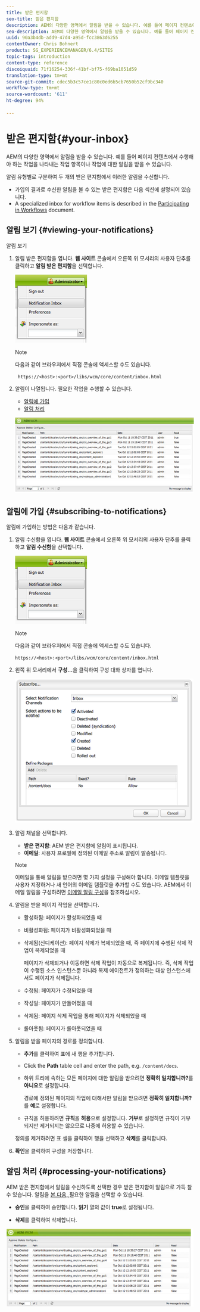 ```yaml
---
title: 받은 편지함
seo-title: 받은 편지함
description: AEM의 다양한 영역에서 알림을 받을 수 있습니다. 예를 들어 페이지 컨텐츠에서 수행해야 하는 작업을 나타내는 작업 항목이나 작업에 대한 알림을 받을 수 있습니다.
seo-description: AEM의 다양한 영역에서 알림을 받을 수 있습니다. 예를 들어 페이지 컨텐츠에서 수행해야 하는 작업을 나타내는 작업 항목이나 작업에 대한 알림을 받을 수 있습니다.
uuid: 90a3b4db-add9-47d4-a95d-fcc3863d6255
contentOwner: Chris Bohnert
products: SG_EXPERIENCEMANAGER/6.4/SITES
topic-tags: introduction
content-type: reference
discoiquuid: 71f16254-336f-41bf-bf75-f69ba1051d59
translation-type: tm+mt
source-git-commit: cdec5b3c57ce1c80c0ed6b5cb7650b52cf9bc340
workflow-type: tm+mt
source-wordcount: '611'
ht-degree: 94%

---
```



# 받은 편지함{#your-inbox}

AEM의 다양한 영역에서 알림을 받을 수 있습니다. 예를 들어 페이지 컨텐츠에서 수행해야 하는 작업을 나타내는 작업 항목이나 작업에 대한 알림을 받을 수 있습니다.

알림 유형별로 구분하여 두 개의 받은 편지함에서 이러한 알림을 수신합니다.

* 가입의 결과로 수신한 알림을 볼 수 있는 받은 편지함은 다음 섹션에 설명되어 있습니다.
* A specialized inbox for workflow items is described in the [Participating in Workflows](/help/sites-classic-ui-authoring/classic-workflows-participating.md) document.

## 알림 보기 {#viewing-your-notifications}

알림 보기

1. 알림 받은 편지함을 엽니다. **웹 사이트** 콘솔에서 오른쪽 위 모서리의 사용자 단추를 클릭하고 **알림 받은 편지함**&#x200B;을 선택합니다.

   ![screen_shot_2012-02-08at105226am](assets/screen_shot_2012-02-08at105226am.png)

   >[!NOTE]
   >
   >다음과 같이 브라우저에서 직접 콘솔에 액세스할 수도 있습니다.
   >
   >` https://<host>:<port>/libs/wcm/core/content/inbox.html`

1. 알림이 나열됩니다. 필요한 작업을 수행할 수 있습니다.

   * [알림에 가입](#subscribing-to-notifications)
   * [알림 처리](#processing-your-notifications)

   ![chlimage_1-8](assets/chlimage_1-8.jpeg)

## 알림에 가입 {#subscribing-to-notifications}

알림에 가입하는 방법은 다음과 같습니다.

1. 알림 수신함을 엽니다. **웹 사이트** 콘솔에서 오른쪽 위 모서리의 사용자 단추를 클릭하고 **알림 수신함**&#x200B;을 선택합니다.

   ![screen_shot_2012-02-08at105226am-1](assets/screen_shot_2012-02-08at105226am-1.png)

   >[!NOTE]
   >
   >다음과 같이 브라우저에서 직접 콘솔에 액세스할 수도 있습니다.
   >
   >`https://<host>:<port>/libs/wcm/core/content/inbox.html`

1. 왼쪽 위 모서리에서 **구성...**&#x200B;을 클릭하여 구성 대화 상자를 엽니다.

   ![screen_shot_2012-02-08at11056am](assets/screen_shot_2012-02-08at111056am.png)

1. 알림 채널을 선택합니다.

   * **받은 편지함**: AEM 받은 편지함에 알림이 표시됩니다.
   * **이메일**: 사용자 프로필에 정의된 이메일 주소로 알림이 발송됩니다.

   >[!NOTE]
   >
   >이메일을 통해 알림을 받으려면 몇 가지 설정을 구성해야 합니다. 이메일 템플릿을 사용자 지정하거나 새 언어의 이메일 템플릿을 추가할 수도 있습니다. AEM에서 이메일 알림을 구성하려면 [이메일 알림 구성](/help/sites-administering/notification.md#configuringemailnotification)을 참조하십시오.

1. 알림을 받을 페이지 작업을 선택합니다.

   * 활성화됨: 페이지가 활성화되었을 때
   * 비활성화됨: 페이지가 비활성화되었을 때
   * 삭제됨(신디케이션): 페이지 삭제가 복제되었을 때, 즉 페이지에 수행된 삭제 작업이 복제되었을 때

      페이지가 삭제되거나 이동하면 삭제 작업이 자동으로 복제됩니다. 즉, 삭제 작업이 수행된 소스 인스턴스뿐 아니라 복제 에이전트가 정의하는 대상 인스턴스에서도 페이지가 삭제됩니다.

   * 수정됨: 페이지가 수정되었을 때
   * 작성일: 페이지가 만들어졌을 때
   * 삭제됨: 페이지 삭제 작업을 통해 페이지가 삭제되었을 때
   * 롤아웃됨: 페이지가 롤아웃되었을 때

1. 알림을 받을 페이지의 경로를 정의합니다.

   * **추가**&#x200B;를 클릭하여 표에 새 행을 추가합니다.
   * Click the **Path** table cell and enter the path, e.g. `/content/docs`.
   * 하위 트리에 속하는 모든 페이지에 대한 알림을 받으려면 **정확히 일치합니까?**&#x200B;를 **아니요**&#x200B;로 설정합니다.

      경로에 정의된 페이지의 작업에 대해서만 알림을 받으려면 **정확히 일치합니까?**&#x200B;를 **예**&#x200B;로 설정합니다.

   * 규칙을 허용하려면 **규칙**&#x200B;을 **허용**&#x200B;으로 설정합니다. **거부**&#x200B;로 설정하면 규칙이 거부되지만 제거되지는 않으므로 나중에 허용할 수 있습니다.

   정의를 제거하려면 표 셀을 클릭하여 행을 선택하고 **삭제**&#x200B;를 클릭합니다.

1. **확인**&#x200B;을 클릭하여 구성을 저장합니다.

## 알림 처리 {#processing-your-notifications}

AEM 받은 편지함에서 알림을 수신하도록 선택한 경우 받은 편지함이 알림으로 가득 찰 수 있습니다. 알림을 [본 다음, ](#viewing-your-notifications) 필요한 알림을 선택할 수 있습니다.

* **승인**&#x200B;을 클릭하여 승인합니다. **읽기** 열의 값이 **true**&#x200B;로 설정됩니다.

* **삭제**&#x200B;를 클릭하여 삭제합니다.

![chlimage_1-9](assets/chlimage_1-9.jpeg)

